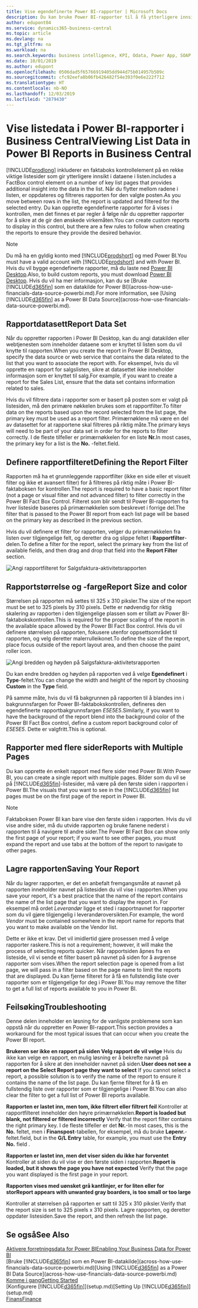 ```yaml
---
title: Vise egendefinerte Power BI-rapporter | Microsoft Docs
description: Du kan bruke Power BI-rapporter til å få ytterligere innsikt i data i lister.
author: edupont04
ms.service: dynamics365-business-central
ms.topic: article
ms.devlang: na
ms.tgt_pltfrm: na
ms.workload: na
ms.search.keywords: business intelligence, KPI, Odata, Power App, SOAP, analysis
ms.date: 10/01/2019
ms.author: edupont
ms.openlocfilehash: 0506dad5f65766919405dd944d75b014957b509c
ms.sourcegitcommit: cfc92eefa8b06fb426482f54e393f0e6e222f712
ms.translationtype: HT
ms.contentlocale: nb-NO
ms.lasthandoff: 12/03/2019
ms.locfileid: "2879430"
---
```

# <a name="viewing-list-data-in-power-bi-reports-in-business-central"></a><span data-ttu-id="59b95-103">Vise listedata i Power BI-rapporter i Business Central</span><span class="sxs-lookup"><span data-stu-id="59b95-103">Viewing List Data in Power BI Reports in Business Central</span></span>

[!INCLUDE[prodlong](includes/prodlong.md)] <span data-ttu-id="59b95-104">inkluderer en faktaboks kontrollelement på en rekke viktige listesider som gir ytterligere innsikt i dataene i listen.</span><span class="sxs-lookup"><span data-stu-id="59b95-104">includes a FactBox control element on a number of key list pages that provides additional insight into the data in the list.</span></span> <span data-ttu-id="59b95-105">Når du flytter mellom radene i listen, er oppdateres og filtreres rapporten for den valgte posten.</span><span class="sxs-lookup"><span data-stu-id="59b95-105">As you move between rows in the list, the report is updated and filtered for the selected entry.</span></span> <span data-ttu-id="59b95-106">Du kan opprette egendefinerte rapporter for å vises i kontrollen, men det finnes et par regler å følge når du oppretter rapporter for å sikre at de gir den ønskede virkemåten.</span><span class="sxs-lookup"><span data-stu-id="59b95-106">You can create custom reports to display in this control, but there are a few rules to follow when creating the reports to ensure they provide the desired behavior.</span></span>  

> [!NOTE]  
> <span data-ttu-id="59b95-107">Du må ha en gyldig konto med [!INCLUDE[prodshort](includes/prodshort.md)] og med Power BI.</span><span class="sxs-lookup"><span data-stu-id="59b95-107">You must have a valid account with [!INCLUDE[prodshort](includes/prodshort.md)] and with Power BI.</span></span> <span data-ttu-id="59b95-108">Hvis du vil bygge egendefinerte rapporter, må du laste ned [Power BI Desktop](https://powerbi.microsoft.com/desktop/).</span><span class="sxs-lookup"><span data-stu-id="59b95-108">Also, to build custom reports, you must download [Power BI Desktop](https://powerbi.microsoft.com/desktop/).</span></span> <span data-ttu-id="59b95-109">Hvis du vil ha mer informasjon, kan du se [Bruke [!INCLUDE[d365fin](includes/d365fin_md.md)] som en datakilde for Power BI](across-how-use-financials-data-source-powerbi.md).</span><span class="sxs-lookup"><span data-stu-id="59b95-109">For more information, see [Using [!INCLUDE[d365fin](includes/d365fin_md.md)] as a Power BI Data Source](across-how-use-financials-data-source-powerbi.md).</span></span>  

## <a name="report-data-set"></a><span data-ttu-id="59b95-110">Rapportdatasett</span><span class="sxs-lookup"><span data-stu-id="59b95-110">Report Data Set</span></span>
<span data-ttu-id="59b95-111">Når du oppretter rapporten i Power BI Desktop, kan du angi datakilden eller webtjenesten som inneholder dataene som er knyttet til listen som du vil knytte til rapporten.</span><span class="sxs-lookup"><span data-stu-id="59b95-111">When you create the report in Power BI Desktop, specify the data source or web service that contains the data related to the list that you want to associate the report with.</span></span> <span data-ttu-id="59b95-112">For eksempel, hvis du vil opprette en rapport for salgslisten, sikre at datasettet ikke inneholder informasjon som er knyttet til salg.</span><span class="sxs-lookup"><span data-stu-id="59b95-112">For example, if you want to create a report for the Sales List, ensure that the data set contains information related to sales.</span></span>  

<span data-ttu-id="59b95-113">Hvis du vil filtrere data i rapporter som er basert på posten som er valgt på listesiden, må den primære nøkkelen brukes som et rapportfilter.</span><span class="sxs-lookup"><span data-stu-id="59b95-113">To filter data on the reports based upon the record selected from the list page, the primary key must be used as a report filter.</span></span> <span data-ttu-id="59b95-114">Primærnøklene må være en del av datasettet for at rapportene skal filtreres på riktig måte.</span><span class="sxs-lookup"><span data-stu-id="59b95-114">The primary keys will need to be part of your data set in order for the reports to filter correctly.</span></span> <span data-ttu-id="59b95-115">I de fleste tilfeller er primærnøkkelen for en liste **Nr.**</span><span class="sxs-lookup"><span data-stu-id="59b95-115">In most cases, the primary key for a list is the **No.**</span></span> <span data-ttu-id="59b95-116">-feltet.</span><span class="sxs-lookup"><span data-stu-id="59b95-116">field.</span></span>  

## <a name="defining-the-report-filter"></a><span data-ttu-id="59b95-117">Definere rapportfilteret</span><span class="sxs-lookup"><span data-stu-id="59b95-117">Defining the Report Filter</span></span>
<span data-ttu-id="59b95-118">Rapporten må ha et grunnleggende rapportfilter (ikke en side eller et visuelt filter og ikke et avansert filter) for å filtreres på riktig måte i Power BI-faktaboksen for kontrollen.</span><span class="sxs-lookup"><span data-stu-id="59b95-118">The report is required to have a basic report filter (not a page or visual filter and not advanced filter) to filter correctly in the Power BI Fact Box Control.</span></span> <span data-ttu-id="59b95-119">Filteret som blir sendt til Power BI-rapporten fra hver listeside baseres på primærnøkkelen som beskrevet i forrige del.</span><span class="sxs-lookup"><span data-stu-id="59b95-119">The filter that is passed to the Power BI report from each list page will be based on the primary key as described in the previous section.</span></span>  

<span data-ttu-id="59b95-120">Hvis du vil definere et filter for rapporten, velger du primærnøkkelen fra listen over tilgjengelige felt, og deretter dra og slippe feltet i **Rapportfilter**-delen.</span><span class="sxs-lookup"><span data-stu-id="59b95-120">To define a filter for the report, select the primary key from the list of available fields, and then drag and drop that field into the **Report Filter** section.</span></span>  

![Angi rapportfilteret for Salgsfaktura-aktivitetsrapporten](./media/across-how-use-powerbi-reports-factbox/financials-powerbi-report-filter.png)

## <a name="report-size-and-color"></a><span data-ttu-id="59b95-122">Rapportstørrelse og -farge</span><span class="sxs-lookup"><span data-stu-id="59b95-122">Report Size and color</span></span>
<span data-ttu-id="59b95-123">Størrelsen på rapporten må settes til 325 x 310 piksler.</span><span class="sxs-lookup"><span data-stu-id="59b95-123">The size of the report must be set to 325 pixels by 310 pixels.</span></span> <span data-ttu-id="59b95-124">Dette er nødvendig for riktig skalering av rapporten i den tilgjengelige plassen som er tillatt av Power BI-faktabokskontrollen.</span><span class="sxs-lookup"><span data-stu-id="59b95-124">This is required for the proper scaling of the report in the available space allowed by the Power BI Fact Box control.</span></span> <span data-ttu-id="59b95-125">Hvis du vil definere størrelsen på rapporten, fokusere utenfor oppsettsområdet til rapporten, og velg deretter malerrulleikonet.</span><span class="sxs-lookup"><span data-stu-id="59b95-125">To define the size of the report, place focus outside of the report layout area, and then choose the paint roller icon.</span></span>

![Angi bredden og høyden på Salgsfaktura-aktivitetsrapporten](./media/across-how-use-powerbi-reports-factbox/financials-powerbi-report-sizing.png)

<span data-ttu-id="59b95-127">Du kan endre bredden og høyden på rapporten ved å velge **Egendefinert** i **Type**-feltet.</span><span class="sxs-lookup"><span data-stu-id="59b95-127">You can change the width and height of the report by choosing **Custom** in the **Type** field.</span></span>

<span data-ttu-id="59b95-128">På samme måte, hvis du vil få bakgrunnen på rapporten til å blandes inn i bakgrunnsfargen for Power BI-faktabokskontrollen, defineres den egendefinerte rapportbakgrunnsfargen *E5E5E5*.</span><span class="sxs-lookup"><span data-stu-id="59b95-128">Similarly, if you want to have the background of the report blend into the background color of the Power BI Fact Box control, define a custom report background color of *E5E5E5*.</span></span> <span data-ttu-id="59b95-129">Dette er valgfritt.</span><span class="sxs-lookup"><span data-stu-id="59b95-129">This is optional.</span></span>  

## <a name="reports-with-multiple-pages"></a><span data-ttu-id="59b95-130">Rapporter med flere sider</span><span class="sxs-lookup"><span data-stu-id="59b95-130">Reports with Multiple Pages</span></span>
<span data-ttu-id="59b95-131">Du kan opprette én enkelt rapport med flere sider med Power BI.</span><span class="sxs-lookup"><span data-stu-id="59b95-131">With Power BI, you can create a single report with multiple pages.</span></span> <span data-ttu-id="59b95-132">Bilder som du vil se på [!INCLUDE[d365fin](includes/d365fin_md.md)]-listesider, må være på den første siden i rapporten i Power BI.</span><span class="sxs-lookup"><span data-stu-id="59b95-132">The visuals that you want to see in the [!INCLUDE[d365fin](includes/d365fin_md.md)] list pages must be on the first page of the report in Power BI.</span></span>  

> [!NOTE]  
> <span data-ttu-id="59b95-133">Faktaboksen Power BI kan bare vise den første siden i rapporten. Hvis du vil vise andre sider, må du utvide rapporten og bruke fanene nederst i rapporten til å navigere til andre sider.</span><span class="sxs-lookup"><span data-stu-id="59b95-133">The Power BI Fact Box can show only the first page of your report; if you want to see other pages, you must expand the report and use tabs at the bottom of the report to navigate to other pages.</span></span>  

## <a name="saving-your-report"></a><span data-ttu-id="59b95-134">Lagre rapporten</span><span class="sxs-lookup"><span data-stu-id="59b95-134">Saving Your Report</span></span>

<span data-ttu-id="59b95-135">Når du lagrer rapporten, er det en anbefalt fremgangsmåte at navnet på rapporten inneholder navnet på listesiden du vil vise i rapporten.</span><span class="sxs-lookup"><span data-stu-id="59b95-135">When you save your report, it's a best practice that the name of the report contains the name of the list page that you want to display the report in.</span></span> <span data-ttu-id="59b95-136">For eksempel må ordet *Leverandør* ligge et sted i rapportnavnet for rapporter som du vil gjøre tilgjengelig i leverandøroversikten.</span><span class="sxs-lookup"><span data-stu-id="59b95-136">For example, the word *Vendor* must be contained somewhere in the report name for reports that you want to make available on the Vendor list.</span></span>  

<span data-ttu-id="59b95-137">Dette er ikke et krav. Det vil imidlertid gjøre prosessen med å velge rapporter raskere.</span><span class="sxs-lookup"><span data-stu-id="59b95-137">This is not a requirement; however, it will make the process of selecting reports quicker.</span></span> <span data-ttu-id="59b95-138">Når rapportsiden åpnes fra en listeside, vil vi sende et filter basert på navnet på siden for å avgrense rapporter som vises.</span><span class="sxs-lookup"><span data-stu-id="59b95-138">When the report selection page is opened from a list page, we will pass in a filter based on the page name to limit the reports that are displayed.</span></span>  <span data-ttu-id="59b95-139">Du kan fjerne filteret for å få en fullstendig liste over rapporter som er tilgjengelige for deg i Power BI.</span><span class="sxs-lookup"><span data-stu-id="59b95-139">You may remove the filter to get a full list of reports available to you in Power BI.</span></span>  

## <a name="troubleshooting"></a><span data-ttu-id="59b95-140">Feilsøking</span><span class="sxs-lookup"><span data-stu-id="59b95-140">Troubleshooting</span></span>
<span data-ttu-id="59b95-141">Denne delen inneholder en løsning for de vanligste problemene som kan oppstå når du oppretter en Power BI-rapport.</span><span class="sxs-lookup"><span data-stu-id="59b95-141">This section provides a workaround for the most typical issues that can occur when you create the Power BI report.</span></span>  

<span data-ttu-id="59b95-142">**Brukeren ser ikke en rapport på siden Velg rapport de vil velge** Hvis du ikke kan velge en rapport, en mulig løsning er å bekrefte navnet på rapporten for å sikre at den inneholder navnet på siden.</span><span class="sxs-lookup"><span data-stu-id="59b95-142">**User does not see a report on the Select Report page they want to select** If you cannot select a report, a possible solution is to verify the name of the report to ensure it contains the name of the list page.</span></span> <span data-ttu-id="59b95-143">Du kan fjerne filteret for å få en fullstendig liste over rapporter som er tilgjengelige i Power BI.</span><span class="sxs-lookup"><span data-stu-id="59b95-143">You can also clear the filter to get a full list of Power BI reports available.</span></span>  

<span data-ttu-id="59b95-144">**Rapporten er lastet inn, men tom, ikke filtrert eller filtrert feil** Kontroller at rapportfilteret inneholder den høyre primærnøkkelen.</span><span class="sxs-lookup"><span data-stu-id="59b95-144">**Report is loaded but blank, not filtered or filtered incorrectly** Verify that the report filter contains the right primary key.</span></span> <span data-ttu-id="59b95-145">I de fleste tilfeller er det **Nr.**-</span><span class="sxs-lookup"><span data-stu-id="59b95-145">In most cases, this is the **No.**</span></span> <span data-ttu-id="59b95-146">feltet, men i **Finanspost**-tabellen, for eksempel, må du bruke **Løpenr.**-feltet.</span><span class="sxs-lookup"><span data-stu-id="59b95-146">field, but in the **G/L Entry** table, for example, you must use the **Entry No.** field  .</span></span>

<span data-ttu-id="59b95-147">**Rapporten er lastet inn, men det viser siden du ikke har forventet** Kontroller at siden du vil vise er den første siden i rapporten.</span><span class="sxs-lookup"><span data-stu-id="59b95-147">**Report is loaded, but it shows the page you have not expected** Verify that the page you want displayed is the first page in your report.</span></span>  

<span data-ttu-id="59b95-148">**Rapporten vises med uønsket grå kantlinjer, er for liten eller for stor**</span><span class="sxs-lookup"><span data-stu-id="59b95-148">**Report appears with unwanted gray boarders, is too small or too large**</span></span>

<span data-ttu-id="59b95-149">Kontroller at størrelsen på rapporten er satt til 325 x 310 piksler.</span><span class="sxs-lookup"><span data-stu-id="59b95-149">Verify that the report size is set to 325 pixels x 310 pixels.</span></span> <span data-ttu-id="59b95-150">Lagre rapporten, og deretter oppdater listesiden.</span><span class="sxs-lookup"><span data-stu-id="59b95-150">Save the report, and then refresh the list page.</span></span>  

## <a name="see-also"></a><span data-ttu-id="59b95-151">Se også</span><span class="sxs-lookup"><span data-stu-id="59b95-151">See Also</span></span>

[<span data-ttu-id="59b95-152">Aktivere forretningsdata for Power BI</span><span class="sxs-lookup"><span data-stu-id="59b95-152">Enabling Your Business Data for Power BI</span></span>](admin-powerbi.md)  
<span data-ttu-id="59b95-153">[Bruke [!INCLUDE[d365fin](includes/d365fin_md.md)] som en Power BI-datakilde](across-how-use-financials-data-source-powerbi.md)</span><span class="sxs-lookup"><span data-stu-id="59b95-153">[Using [!INCLUDE[d365fin](includes/d365fin_md.md)] as a Power BI Data Source](across-how-use-financials-data-source-powerbi.md)</span></span>  
[<span data-ttu-id="59b95-154">Komme i gang</span><span class="sxs-lookup"><span data-stu-id="59b95-154">Getting Started</span></span>](product-get-started.md)  
<span data-ttu-id="59b95-155">[Konfigurere [!INCLUDE[d365fin](includes/d365fin_md.md)]](setup.md)</span><span class="sxs-lookup"><span data-stu-id="59b95-155">[Setting Up [!INCLUDE[d365fin](includes/d365fin_md.md)]](setup.md)</span></span>  
[<span data-ttu-id="59b95-156">Finans</span><span class="sxs-lookup"><span data-stu-id="59b95-156">Finance</span></span>](finance.md)  
